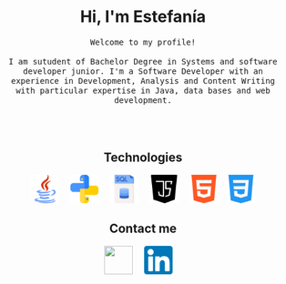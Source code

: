 <h1 align="center"> Hi, I'm Estefanía</h1>

<p align="center">
  <samp>
Welcome to my profile!<br/>
<br/>
I am sutudent of Bachelor Degree in Systems and software developer junior. I'm a Software Developer with an experience in Development, Analysis and Content Writing with particular
expertise in Java, data bases and web development.
  </samp><br><br>
<br><br>
  
  <h2 align="center">Technologies</h2>
<p align="center">
   <img src="Images/java.png" width="50" height="50" /> &nbsp; &nbsp;
   <img src="Images/piton.png" width="50" height="50" /> &nbsp; &nbsp;
   <img src="Images/sql.png" width="50" height="50" /> &nbsp; &nbsp;
   <img src="Images/java-script.png" width="50" height="50" /> &nbsp; &nbsp;
   <img src="Images/html-5.png" width="50" height="50" />&nbsp; &nbsp;
   <img src="Images/css-3.png" width="50" height="50" />
</p>

<h2 align="center"> Contact me </h2>
<p align="center">
  <a target="_blank"href="https:linkedin.com/in/maria-estefania-sassone"><img src="Images/gmail(1).png" width="50" height="50" /></a>&nbsp;&nbsp;&nbsp;&nbsp;
  <a target="_blank"href="mailto:estefaniasassone@gmail.com?subject=Hello%20Harsh,%20From%20Github""><img src="Images/linkedin.png" width="50" height="50" /></a>&nbsp;&nbsp;&nbsp;&nbsp;

</p>
